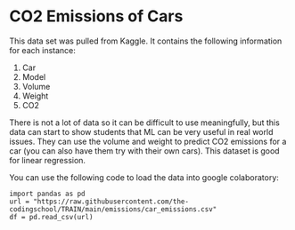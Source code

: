 # CO2 Emissions of Cars
This data set was pulled from Kaggle. It contains the following information for each instance:
1. Car
2. Model
3. Volume
4. Weight
5. CO2

There is not a lot of data so it can be difficult to use meaningfully, but this data can start to show students that ML can be very useful in real world issues. They can use the volume and weight to
predict CO2 emissions for a car (you can also have them try with their own cars). This dataset is
good for linear regression.

You can use the following code to load the data into google colaboratory:

```
import pandas as pd
url = "https://raw.githubusercontent.com/the-codingschool/TRAIN/main/emissions/car_emissions.csv"
df = pd.read_csv(url)
```